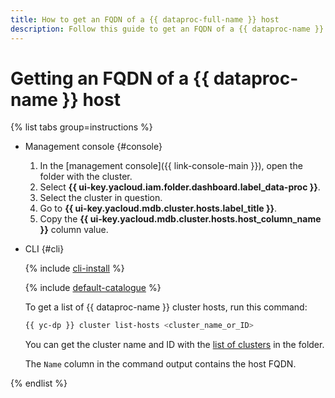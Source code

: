 ```yaml
---
title: How to get an FQDN of a {{ dataproc-full-name }} host
description: Follow this guide to get an FQDN of a {{ dataproc-name }} host.
---
```


# Getting an FQDN of a {{ dataproc-name }} host

{% list tabs group=instructions %}

- Management console {#console}

    1. In the [management console]({{ link-console-main }}), open the folder with the cluster.
    1. Select **{{ ui-key.yacloud.iam.folder.dashboard.label_data-proc }}**.
    1. Select the cluster in question.
    1. Go to **{{ ui-key.yacloud.mdb.cluster.hosts.label_title }}**.
    1. Copy the **{{ ui-key.yacloud.mdb.cluster.hosts.host_column_name }}** column value.

- CLI {#cli}

    {% include [cli-install](../../_includes/cli-install.md) %}

    {% include [default-catalogue](../../_includes/default-catalogue.md) %}

    To get a list of {{ dataproc-name }} cluster hosts, run this command:

    ```bash
    {{ yc-dp }} cluster list-hosts <cluster_name_or_ID>
    ```

    You can get the cluster name and ID with the [list of clusters](cluster-list.md#list) in the folder.

    The `Name` column in the command output contains the host FQDN.

{% endlist %}
